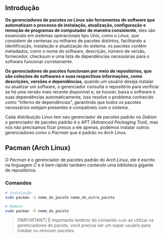 ## Introdução

**Os gerenciadores de pacotes no Linux são ferramentas de software que automatizam o processo de instalação, atualização, configuração e remoção de programas de computador de maneira consistente**, eles são essenciais em sistemas operacionais tipo _Unix_, como o _Linux_, que consistem de centenas ou milhares de pacotes distintos, facilitando a identificação, instalação e atualização do sistema. os pacotes contêm metadados, como o nome do software, descrição, número de versão, fornecedor, checksum e uma lista de dependências necessárias para o software funcionar corretamente.

**Os gerenciadores de pacotes funcionam por meio de repositórios, que são coleções de softwares e suas respectivas informações, como descrições, versões e dependências**, quando um usuário deseja instalar ou atualizar um software, o gerenciador consulta o repositório para verificar se há uma versão mais recente disponível e, se houver, baixa o software e suas dependências automaticamente, isso resolve o problema conhecido como "Inferno de dependências", garantindo que todos os pacotes necessários estejam presentes e compatíveis com o sistema.

Cada distribuição Linux tem seu gerenciador de pacotes padrão no _Debian_ o gerenciador de pacotes padrão é o _APT (Advanced Packaging Tool)_, mas nós não precisamos ficar presos a ele apenas, podemos instalar outros gerenciadores como o _Pacman_ que é padrão no _Arch Linux_.

## Pacman (Arch Linux)

O _Pacman_ é o gerenciador de pacotes padrão do _Arch Linux_, ele é escrito na linguagem _C_ e é bem rápido também contendo uma biblioteca gigante de repositórios.

### Comandos

```bash
# instalação
sudo pacman -S nome_do_pacote nome_do_outro_pacote

# Remove
sudo pacman -R nome_do_pacote
```

> [!IMPORTANT] É importante lembrar do comando `sudo` ao utilizar os gerenciadores de pacote, você precisa ser um super usuário para instalar ou remover pacotes.
